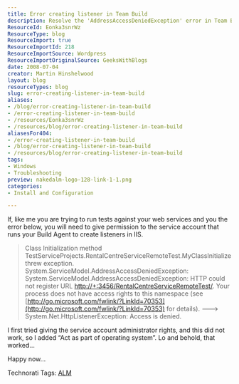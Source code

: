 ```yaml
---
title: Error creating listener in Team Build
description: Resolve the 'AddressAccessDeniedException' error in Team Build by granting the right permissions to your service account. Get expert tips and solutions!
ResourceId: Eonka3snrWz
ResourceType: blog
ResourceImport: true
ResourceImportId: 218
ResourceImportSource: Wordpress
ResourceImportOriginalSource: GeeksWithBlogs
date: 2008-07-04
creator: Martin Hinshelwood
layout: blog
resourceTypes: blog
slug: error-creating-listener-in-team-build
aliases:
- /blog/error-creating-listener-in-team-build
- /error-creating-listener-in-team-build
- /resources/Eonka3snrWz
- /resources/blog/error-creating-listener-in-team-build
aliasesFor404:
- /error-creating-listener-in-team-build
- /blog/error-creating-listener-in-team-build
- /resources/blog/error-creating-listener-in-team-build
tags:
- Windows
- Troubleshooting
preview: nakedalm-logo-128-link-1-1.png
categories:
- Install and Configuration

---
```

If, like me you are trying to run tests against your web services and you the error below, you will need to give permission to the service account that runs your Build Agent to create listeners in IIS.

> Class Initialization method TestServiceProjects.RentalCentreServiceRemoteTest.MyClassInitialize threw exception. System.ServiceModel.AddressAccessDeniedException:  System.ServiceModel.AddressAccessDeniedException: HTTP could not register URL [http://+:3456/RentalCentreServiceRemoteTest/](http://+:3456/RentalCentreServiceRemoteTest/). Your process does not have access rights to this namespace (see [http://go.microsoft.com/fwlink/?LinkId=70353](http://go.microsoft.com/fwlink/?LinkId=70353) for details). --->  System.Net.HttpListenerException: Access is denied.

I first tried giving the service account administrator rights, and this did not work, so I added “Act as part of operating system”. Lo and behold, that worked…

Happy now…

Technorati Tags: [ALM](http://technorati.com/tags/ALM)
